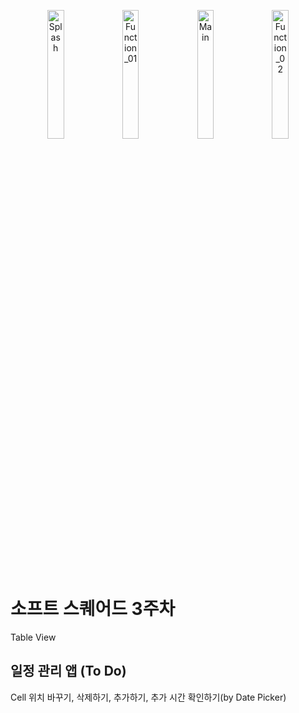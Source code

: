 <p align = "center">
<img width="23%" alt="Splash" src="https://user-images.githubusercontent.com/64394744/129035893-63883618-34f2-4e9e-aa64-4e93a969ea22.png"> 
<img width="23%" alt="Function_01" src="https://user-images.githubusercontent.com/64394744/129035924-38d20201-7a7d-40b0-9860-ce9185716fde.png">
<img width="23%" alt="Main" src="https://user-images.githubusercontent.com/64394744/129035911-6cf96dda-911d-4d58-ad62-f33ebd01f435.png">
<img width="23%" alt="Function_02" src="https://user-images.githubusercontent.com/64394744/129035935-463855fc-c3e1-40b3-b0b3-37b9fe324abf.png">
</p>
  
# 소프트 스퀘어드 3주차 
Table View

## 일정 관리 앱 (To Do) 
Cell 위치 바꾸기, 삭제하기, 추가하기, 추가 시간 확인하기(by Date Picker)
